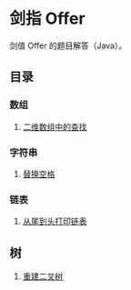 # 剑指 Offer

剑值 Offer 的题目解答（Java）。

## 目录

### 数组

1. [二维数组中的查找](problems/数组/二维数组中的查找)

### 字符串

1. [替换空格](problems/字符串/替换空格)

### 链表

1. [从尾到头打印链表](problems/链表/从尾到头打印链表)

## 树

1. [重建二叉树](problems/树/重建二叉树)

